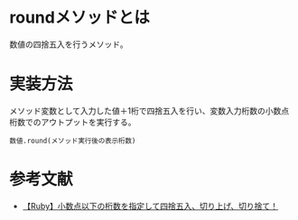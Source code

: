 # roundメソッドとは
数値の四捨五入を行うメソッド。

# 実装方法
メソッド変数として入力した値＋1桁で四捨五入を行い、変数入力桁数の小数点桁数でのアウトプットを実行する。
```
数値.round(メソッド実行後の表示桁数)
```

# 参考文献
- [【Ruby】小数点以下の桁数を指定して四捨五入、切り上げ、切り捨て！](https://qiita.com/tomokichi_ruby/items/e94a7336585f72b8a594)


